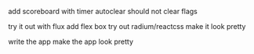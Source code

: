 add scoreboard with timer
autoclear should not clear flags

try it out with flux
add flex box
try out radium/reactcss
make it look pretty

write the app
make the app look pretty
